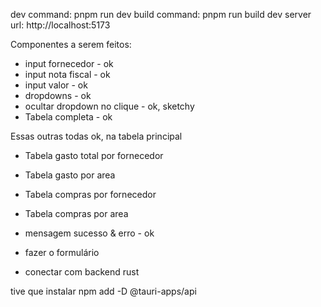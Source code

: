 dev command: pnpm run dev
build command: pnpm run build
dev server url: http://localhost:5173

Componentes a serem feitos:
- input fornecedor - ok
- input nota fiscal - ok
- input valor - ok
- dropdowns - ok
- ocultar dropdown no clique - ok, sketchy
- Tabela completa - ok

 Essas outras todas ok, na tabela principal
- Tabela gasto total por fornecedor
- Tabela gasto por area
- Tabela compras por fornecedor
- Tabela compras por area

- mensagem sucesso & erro - ok
- fazer o formulário
- conectar com backend rust

tive que instalar
npm add -D @tauri-apps/api
